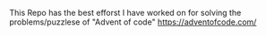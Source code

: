 This Repo has the best efforst I have worked on for solving the problems/puzzlese of "Advent of code" https://adventofcode.com/
